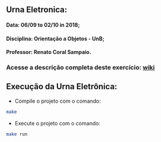 ## Urna Eletronica:

#### Data: 06/09 to 02/10 in 2018;
#### Disciplina: Orientação a Objetos - UnB;
#### Professor: Renato Coral Sampaio.

### Acesse a descrição completa deste exercício: [wiki](https://github.com/Bruno-Felix/UnB_OO_EP1-URNA_ELETRONICA/wiki)

## Execução da Urna Eletrônica:

* Compile o projeto com o comando:
```sh
make
```

* Execute o projeto com o comando:

```sh
make run
```


